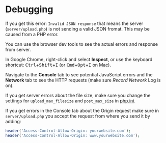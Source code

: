 # Debugging

If you get this error: `Invalid JSON response` that means the server (`server/upload.php`) is not sending a valid JSON fromat. This may be caused from a PHP error.

You can use the browser dev tools to see the actual errors and response from server.

In Google Chrome, right-click and select __Inspect__, or use the keyboard shortcut: <kbd>Ctrl</kbd>+<kbd>Shift</kbd>+<kbd>I</kbd> (or <kbd>Cmd</kbd>+<kbd>Opt</kbd>+<kbd>I</kbd> on Mac).

Navigate to the __Console__ tab to see potential JavaScript errors and the __Network__ tab to see the HTTP requests (make sure _Record Network_ Log is on).

If you get server errors about the file size, make sure you change the settings for `upload_max_filesize`  and `post_max_size` in [php.ini](http://www.php.net/manual/en/ini.core.php#ini.sect.file-uploads).

If you get errors in the Console tab about the Origin request make sure in `server/upload.php` you accept the request from where you send it by adding:

```php
header('Access-Control-Allow-Origin: yourwebsite.com');
header('Access-Control-Allow-Origin: www.yourwebsite.com');
```
